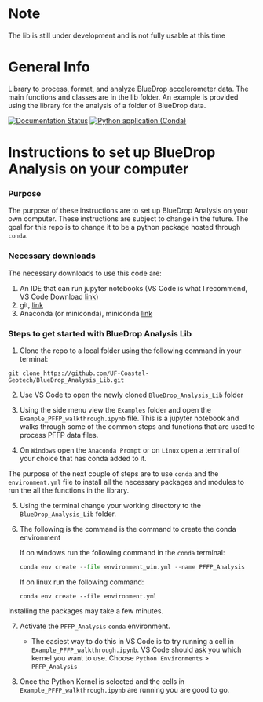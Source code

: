 # Note
The lib is still under development and is not fully usable at this time

# General Info
Library to process, format, and analyze BlueDrop accelerometer data. The main functions and classes are in the lib folder. An example is provided using the library for the analysis of a folder of BlueDrop data.

[![Documentation Status](https://readthedocs.org/projects/bluedrop-analysis-lib/badge/?version=latest)](https://bluedrop-analysis-lib.readthedocs.io/en/latest/?badge=latest)
[![Python application (Conda)](https://github.com/UF-Coastal-Geotech/BlueDrop_Analysis_Lib/actions/workflows/test-conda.yml/badge.svg)](https://github.com/UF-Coastal-Geotech/BlueDrop_Analysis_Lib/actions/workflows/test-conda.yml)

# Instructions to set up BlueDrop Analysis on your computer

### Purpose
The purpose of these instructions are to set up BlueDrop Analysis on your own computer. These instructions are subject to change in the future. The goal for this repo is to change it to be a python package hosted through ```conda```.

### Necessary downloads

The necessary downloads to use this code are:

1) An IDE that can run jupyter notebooks (VS Code is what I recommend, VS Code Download [link](https://code.visualstudio.com/download))
2) git, [link](https://git-scm.com/downloads)
3) Anaconda (or miniconda), miniconda [link](https://docs.anaconda.com/miniconda/miniconda-install/)


### Steps to get started with BlueDrop Analysis Lib

1) Clone the repo to a local folder using the following command in your terminal: 
```git
git clone https://github.com/UF-Coastal-Geotech/BlueDrop_Analysis_Lib.git
```

2) Use VS Code to open the newly cloned ```BlueDrop_Analysis_Lib``` folder

3) Using the side menu view the ```Examples``` folder and open the ```Example_PFFP_walkthrough.ipynb``` file. This is a jupyter notebook and walks through some of the common steps and functions that are used to process PFFP data files.

4) On ```Windows``` open the ```Anaconda Prompt``` or on ```Linux``` open a terminal of your choice that has conda added to it.

The purpose of the next couple of steps are to use ```conda``` and the ```environment.yml``` file to install all the necessary packages and modules to run the all the functions in the library.

5) Using the terminal change your working directory to the ```BlueDrop_Analysis_Lib``` folder. 

6) The following is the command is the command to create the conda environment

    If on windows run the following command in the ```conda``` terminal: 
    ```python
    conda env create --file environment_win.yml --name PFFP_Analysis
    ```

    If on linux run the following command:
    ```conda
    conda env create --file environment.yml
    ```

Installing the packages may take a few minutes.

7)  Activate the ```PFFP_Analysis``` ```conda``` environment. 
    * The easiest way to do this in VS Code is to try running a cell in ```Example_PFFP_walkthrough.ipynb```. VS Code should ask you which kernel you want to use. Choose ```Python Environments``` > ```PFFP_Analysis```

8)  Once the Python Kernel is selected and the cells in ```Example_PFFP_walkthrough.ipynb``` are running you are good to go.

